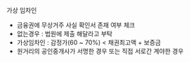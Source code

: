 가상 임차인
* 금융권에 무상거주 사실 확인서 존재 여부 체크
* 없는경우 : 법원에 제출 해달라고 부탁
* 가상임차인 : 감정가(60 ~ 70%) < 채권최고액 + 보증금
* 원거리의 공인중개사가 서명한 경우 또는 직접 서로간 계야한 경우

